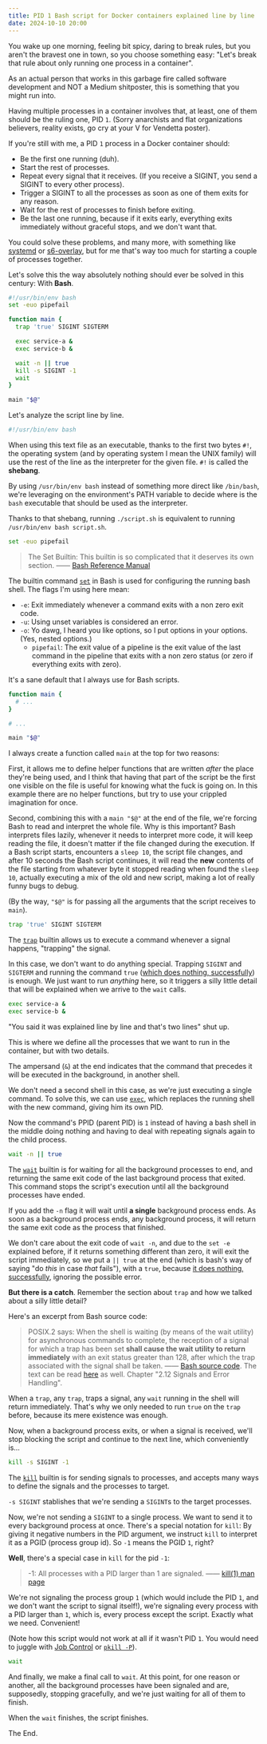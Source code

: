 ```yaml
---
title: PID 1 Bash script for Docker containers explained line by line
date: 2024-10-10 20:00
---
```


You wake up one morning, feeling bit spicy, daring to break rules, but you aren't the bravest one in town, so you choose something easy: "Let's break that rule about only running one process in a container".

As an actual person that works in this garbage fire called software development and NOT a Medium shitposter, this is something that you might run into.

Having multiple processes in a container involves that, at least, one of them should be the ruling one, PID `1`. (Sorry anarchists and flat organizations believers, reality exists, go cry at your V for Vendetta poster).

If you're still with me, a PID `1` process in a Docker container should:

- Be the first one running (duh).
- Start the rest of processes.
- Repeat every signal that it receives. (If you receive a SIGINT, you send a SIGINT to every other process).
- Trigger a SIGINT to all the processes as soon as one of them exits for any reason.
- Wait for the rest of processes to finish before exiting.
- Be the last one running, because if it exits early, everything exits immediately without graceful stops, and we don't want that.

You could solve these problems, and many more, with something like [systemd](https://systemd.io/) or [s6-overlay](https://github.com/just-containers/s6-overlay), but for me that's way too much for starting a couple of processes together.

Let's solve this the way absolutely nothing should ever be solved in this century: With **Bash**.

```bash
#!/usr/bin/env bash
set -euo pipefail

function main {
  trap 'true' SIGINT SIGTERM

  exec service-a &
  exec service-b &

  wait -n || true
  kill -s SIGINT -1
  wait
}

main "$@"
```

Let's analyze the script line by line.

```bash
#!/usr/bin/env bash
```

When using this text file as an executable, thanks to the first two bytes `#!`, the operating system (and by operating system I mean the UNIX family) will use the rest of the line as the interpreter for the given file. `#!` is called the **shebang**.

By using `/usr/bin/env bash` instead of something more direct like `/bin/bash`, we're leveraging on the environment's PATH variable to decide where is the `bash` executable that should be used as the interpreter.

Thanks to that shebang, running `./script.sh` is equivalent to running `/usr/bin/env bash script.sh`.

```bash
set -euo pipefail
```

> The Set Builtin: This builtin is so complicated that it deserves its own section. —— [Bash Reference Manual](https://www.gnu.org/software/bash/manual/bash.html#The-Set-Builtin)

The builtin command [`set`](https://www.gnu.org/software/bash/manual/bash.html#The-Set-Builtin) in Bash is used for configuring the running bash shell. The flags I'm using here mean:

- `-e`: Exit immediately whenever a command exits with a non zero exit code.
- `-u`: Using unset variables is considered an error.
- `-o`: Yo dawg, I heard you like options, so I put options in your options. (Yes, nested options.)
  - `pipefail`: The exit value of a pipeline is the exit value of the last command in the pipeline that exits with a non zero status (or zero if everything exits with zero).

It's a sane default that I always use for Bash scripts.

```bash
function main {
  # ...
}

# ...

main "$@"
```

I always create a function called `main` at the top for two reasons:

First, it allows me to define helper functions that are written _after_ the place they're being used, and I think that having that part of the script be the first one visible on the file is useful for knowing what the fuck is going on. In this example there are no helper functions, but try to use your crippled imagination for once.

Second, combining this with a `main "$@"` at the end of the file, we're forcing Bash to read and interpret the whole file. Why is this important? Bash interprets files lazily, whenever it needs to interpret more code, it will keep reading the file, it doesn't matter if the file changed during the execution. If a Bash script starts, encounters a `sleep 10`, the script file changes, and after 10 seconds the Bash script continues, it will read the **new** contents of the file starting from whatever byte it stopped reading when found the `sleep 10`, actually executing a mix of the old and new script, making a lot of really funny bugs to debug.

(By the way, `"$@"` is for passing all the arguments that the script receives to `main`).

```bash
trap 'true' SIGINT SIGTERM
```

The [`trap`](https://www.gnu.org/software/bash/manual/bash.html#index-trap) builtin allows us to execute a command whenever a signal happens, "trapping" the signal.

In this case, we don't want to do anything special. Trapping `SIGINT` and `SIGTERM` and running the command `true` ([which does nothing, successfully](https://linux.die.net/man/1/true)) is enough. We just want to run _anything_ here, so it triggers a silly little detail that will be explained when we arrive to the `wait` calls.

```bash
exec service-a &
exec service-b &
```

"You said it was explained line by line and that's two lines" shut up.

This is where we define all the processes that we want to run in the container, but with two details.

The ampersand (`&`) at the end indicates that the command that precedes it will be executed in the background, in another shell.

We don't need a second shell in this case, as we're just executing a single command. To solve this, we can use [`exec`](https://www.gnu.org/software/bash/manual/bash.html#index-exec), which replaces the running shell with the new command, giving him its own PID.

Now the command's PPID (parent PID) is `1` instead of having a bash shell in the middle doing nothing and having to deal with repeating signals again to the child process.

```bash
wait -n || true
```

The [`wait`](https://www.gnu.org/software/bash/manual/bash.html#index-wait) builtin is for waiting for all the background processes to end, and returning the same exit code of the last background process that exited. This command stops the script's execution until all the background processes have ended.

If you add the `-n` flag it will wait until **a single** background process ends. As soon as a background process ends, any background process, it will return the same exit code as the process that finished.

We don't care about the exit code of `wait -n`, and due to the `set -e` explained before, if it returns something different than zero, it will exit the script immediately, so we put a `|| true` at the end (which is bash's way of saying "do _this_ in case _that_ fails"), with a `true`, because [it does nothing, successfully](https://linux.die.net/man/1/true), ignoring the possible error.

**But there is a catch**. Remember the section about `trap` and how we talked about a silly little detail?

Here's an excerpt from Bash source code:

> POSIX.2 says: When the shell is waiting (by means of the wait utility)
  for asynchronous commands to complete, the reception of a signal for
  which a trap has been set **shall cause the wait utility to return
  immediately** with an exit status greater than 128, after which the trap
  associated with the signal shall be taken. —— [Bash source code](http://git.savannah.gnu.org/cgit/bash.git/tree/builtins/wait.def?id=6794b5478f660256a1023712b5fc169196ed0a22#n170). The text can be read [here](https://pubs.opengroup.org/onlinepubs/9799919799/utilities/V3_chap02.html) as well. Chapter "2.12 Signals and Error Handling".

When a `trap`, any `trap`, traps a signal, any `wait` running in the shell will return immediately. That's why we only needed to run `true` on the `trap` before, because its mere existence was enough.

Now, when a background process exits, or when a signal is received, we'll stop blocking the script and continue to the next line, which conveniently is...

```bash
kill -s SIGINT -1
```

The [`kill`](https://www.gnu.org/software/bash/manual/bash.html#index-kill) builtin is for sending signals to processes, and accepts many ways to define the signals and the processes to target.

`-s SIGINT` stablishes that we're sending a `SIGINT`s to the target processes.

Now, we're not sending a `SIGINT` to a single process. We want to send it to every background process at once. There's a special notation for `kill`: By giving it negative numbers in the PID argument, we instruct `kill` to interpret it as a PGID (process group id). So `-1` means the PGID `1`, right?

__Well__, there's a special case in `kill` for the pid `-1`:

>  -1: All processes with a PID larger than 1 are signaled. —— [kill(1) man page](https://www.man7.org/linux/man-pages/man1/kill.1.html)

We're not signaling the process group `1` (which would include the PID `1`, and we don't want the script to signal itself!), we're signaling every process with a PID larger than `1`, which is, every process except the script. Exactly what we need. Convenient!

(Note how this script would not work at all if it wasn't PID `1`. You would need to juggle with [Job Control](https://www.gnu.org/software/bash/manual/html_node/Job-Control.html) or [`pkill -P`](https://linux.die.net/man/1/pkill)).

```bash
wait
```

And finally, we make a final call to `wait`. At this point, for one reason or another, all the background processes have been signaled and are, supposedly, stopping gracefully, and we're just waiting for all of them to finish.

When the `wait` finishes, the script finishes.

The End.
